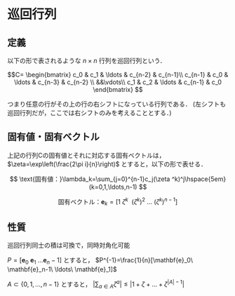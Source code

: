 # 巡回行列
## 定義
以下の形で表されるような $n\times n$ 行列を巡回行列という．

$$C=
\begin{bmatrix}
c_0 & c_1 & \ldots & c_{n-2} & c_{n-1}\\
c_{n-1} & c_0 & \ldots & c_{n-3} & c_{n-2} \\
&&\vdots\\
c_1 & c_2 & \ldots & c_{n-1} & c_0
\end{bmatrix}
$$

つまり任意の行がその上の行の右シフトになっている行列である．
(左シフトも巡回行列だが，ここでは右シフトのみを考えることとする．)

## 固有値・固有ベクトル
上記の行列Cの固有値とそれに対応する固有ベクトルは， $\zeta=\exp\left(\frac{2\pi i}{n}\right)$ とすると，以下の形で表せる．

$$
\text{固有値：}\lambda_k=\sum_{j=0}^{n-1}c_j(\zeta ^k)^j\hspace{5em}(k=0,1,\ldots,n-1)
$$

$$
\text{固有ベクトル：}\mathbf{e}_k=[1\ \zeta^k\ \ (\zeta^k)^2\ \ldots\ (\zeta^k)^{n-1}]
$$

## 性質
巡回行列同士の積は可換で，同時対角化可能

$P=[\mathbf{e}_0\ \mathbf{e}_1\ \ldots \mathbf{e}_n-1]$ とすると， $P^{-1}=\frac{1}{n}[\mathbf{e}_0\ \mathbf{e}_n-1\ \ldots\ \mathbf{e}_1]$

$A\subset \lbrace 0,1,\ldots,n-1\rbrace$ とすると， $|\sum_{a\in A}\zeta^a|\leq |1+\zeta+\ldots+\zeta^{|A|-1}|$


